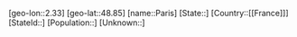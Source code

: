 ﻿---
location: [48.85,2.33]
type: City
tags:
- geo/City


SpocWebEntityId: 33250
isDeleted: false
confidential: public

---
[geo-lon::2.33]
[geo-lat::48.85]
[name::Paris]
[State::]
[Country::[[France]]]
[StateId::]
[Population::]
[Unknown::]

